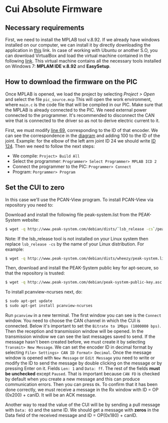 # Cui Absolute Firmware

## Necessary requirements

First, we need to install the MPLAB tool v.8.92. If we already have windows installed on our computer, we can install it by directly downloading the application in [this](https://drive.google.com/open?id=1n51XC7JwGAtncWq1itDxE7FpyqdSyaWD) link.
In case of working with Ubuntu or another S.O, you can download VirtualBox and load the virtual machine contained in the following [link](https://drive.google.com/open?id=0BxR76I90oKSmQ0xsS0loZVhhRnM). This virtual machine contains all the necessary tools installed on Windows 7: **MPLAM IDE v.8.92** and **EasySetup**.

## How to download the firmware on the PIC

Once MPLAB is opened, we load the project by selecting *Project > Open* and select the file `pic_source.mcp`
This will open the work environment, where `main.c` is the code file that will be compiled in our PIC. 
Make sure that the MPLAB is already connected to the PIC. We need external power connected to the programmer. It's recommended to disconnect the CAN wire that is connected to the driver so as not to derive electric current to it.

First, we must modify [line 69](./Pic_source/main.c#L69), corresponding to the ID of that encoder. We can see the correspondence in the [diagram](http://robots.uc3m.es/gitbook-teo-developer-manual/diagrams.html#joint-indexes) and adding 100 to the ID of the joint. Example: for the elbow of the left arm joint ID 24 we should write [ID 124](./Pic_source/main.c#L69).
Then we need to follow the next steps:
* We compile: `Project> Build All`
* Select the programmer: `Programmer> Select Programmer> MPLAB ICD 2`
* Connect the programmer to the PIC: `Programmer> Connect`
* Program: `Porgrammer> Program`

## Set the CUI to zero

In this case we'll use the PCAN-View program. To install PCAN-View via repository you need to:

Download and install the following file peak-system.list from the PEAK-System website:
```bash
$ wget -q http://www.peak-system.com/debian/dists/`lsb_release -cs`/peak-system.list -O- | sudo tee /etc/apt/sources.list.d/peak-system.list
```
Note: If the lsb_release tool is not installed on your Linux system then replace `lsb_release -cs` by the name of your Linux distribution. For example:
```bash
$ wget -q http://www.peak-system.com/debian/dists/wheezy/peak-system.list -O- | sudo tee /etc/apt/sources.list.d/peak-system.list
```
Then, download and install the PEAK-System public key for apt-secure, so that the repository is trusted:
```bash
$ wget -q http://www.peak-system.com/debian/peak-system-public-key.asc -O- | sudo apt-key add -
```
To install pcanview-ncurses next, do:
```bash
$ sudo apt-get update
$ sudo apt-get install pcanview-ncurses
```

Run `pcanview` in a new terminal. The first window you can see is the `Connect` window. You need to choose the CAN channel in which the CUI is connected. Below it's important to set the `Bitrate to 1Mbps (1000000 bps)`.
Then the reception and transmission window will be opened. In the transmission window we can see the last messages saved to send. If the message hasn't been created before, we must create it by selecting `Transmit> New Message`.
We can set the encoder ID in decimal format by selecting `File> Settings> CAN ID Format> Decimal`. 
Once the message window is opened with `New Message` or `Edit Message` you need to write or modify the ID to send the message by double clicking on the message or by pressing Enter on it. 
Fields `Len: 1` and `Data: ff`. The rest of the fields **must be unchecked** except `Paused`. That is important because `CAN FD` is checked by default when you create a new message and this can produce communication errors. Then you can press `Ok`. To confirm that it has been done correctly, we must receive a message in the Rx window with ID = OP (0x200) + canID. It will be an ACK message.

Another way to read the value of the CUI will be by sending a pull message with `Data: 03` and the same ID. We should get a message with **zeros** in the Data field of the received message and ID = OP(0x180) + canID.
